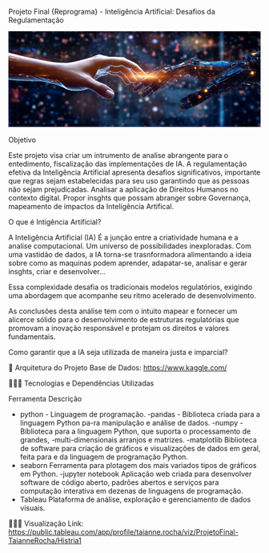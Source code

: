 Projeto Final {Reprograma} - Inteligência Artificial: Desafios da Regulamentação



![**IA**](<ia e humano.jpg>)


Objetivo

Este projeto visa criar um intrumento de analise abrangente para o entedimento, fiscalização das implementações de IA.
A regulamentação efetiva da Inteligência Artificial apresenta desafios significativos, importante que regras sejam estabelecidas para seu uso garantindo que as pessoas não sejam prejudicadas. 
Analisar a aplicação de Direitos Humanos no contexto digital.
Propor insghts que possam abranger sobre Governança, mapeamento de impactos da Inteligência Artifical.

O que é Intigência Artificial?

A Inteligência Artificial (IA) É a  junção entre a criatividade humana e a analise computacional. Um universo de possibilidades inexploradas.
Com uma vastidão de dados, a IA torna-se trasnformadora alimentando a ideia sobre como as maquinas podem aprender, adapatar-se, analisar e gerar insghts, criar e desenvolver...

Essa complexidade desafia os tradicionais modelos regulatórios, exigindo uma abordagem  que acompanhe seu ritmo acelerado de desenvolvimento.

As conclusões desta análise tem com o intuito mapear e fornecer um alicerce sólido para o desenvolvimento de estruturas regulatórias que promovam a inovação responsável e protejam os direitos e valores fundamentais.

Como garantir que a IA seja utilizada de maneira justa e imparcial?



📁 Arquitetura do Projeto
Base de Dados: https://www.kaggle.com/

👩🏾‍💻 Tecnologias e Dependências Utilizadas

Ferramenta	Descrição
- python	- Linguagem de programação.
-pandas -	Biblioteca criada para a linguagem Python pa-ra manipulação e análise de dados.
-numpy	- Biblioteca para a linguagem Python, que suporta o processamento de grandes, -multi-dimensionais arranjos e matrizes.
-matplotlib	Biblioteca de software para criação de gráficos e visualizações de dados em geral, feita para e da linguagem de programação Python.
- seaborn	Ferramenta para plotagem dos mais variados tipos de gráficos em Python.
-jupyter notebook	Aplicação web criada para desenvolver software de código aberto, padrões abertos e serviços para computação interativa em dezenas de linguagens de programação.
- Tableau	Plataforma de análise, exploração e gerenciamento de dados visuais.

👩🏾‍🔧 Visualização
Link: https://public.tableau.com/app/profile/taianne.rocha/viz/ProjetoFinal-TaianneRocha/Histria1



